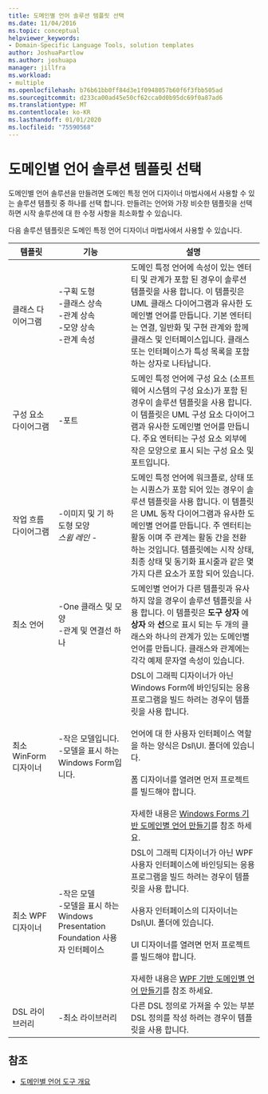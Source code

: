 ```yaml
---
title: 도메인별 언어 솔루션 템플릿 선택
ms.date: 11/04/2016
ms.topic: conceptual
helpviewer_keywords:
- Domain-Specific Language Tools, solution templates
author: JoshuaPartlow
ms.author: joshuapa
manager: jillfra
ms.workload:
- multiple
ms.openlocfilehash: b76b61bb0ff84d3e1f0948057b60f6f3fbb505ad
ms.sourcegitcommit: d233ca00ad45e50cf62cca0d0b95dc69f0a87ad6
ms.translationtype: MT
ms.contentlocale: ko-KR
ms.lasthandoff: 01/01/2020
ms.locfileid: "75590568"
---
```

# <a name="choosing-a-domain-specific-language-solution-template"></a>도메인별 언어 솔루션 템플릿 선택
도메인별 언어 솔루션을 만들려면 도메인 특정 언어 디자이너 마법사에서 사용할 수 있는 솔루션 템플릿 중 하나를 선택 합니다. 만들려는 언어와 가장 비슷한 템플릿을 선택 하면 시작 솔루션에 대 한 수정 사항을 최소화할 수 있습니다.

 다음 솔루션 템플릿은 도메인 특정 언어 디자이너 마법사에서 사용할 수 있습니다.

|템플릿|기능|설명|
|-|-|-|
|클래스 다이어그램|-구획 도형<br />-클래스 상속<br />-관계 상속<br />-모양 상속<br />-관계 속성|도메인 특정 언어에 속성이 있는 엔터티 및 관계가 포함 된 경우이 솔루션 템플릿을 사용 합니다. 이 템플릿은 UML 클래스 다이어그램과 유사한 도메인별 언어를 만듭니다. 기본 엔터티는 연결, 일반화 및 구현 관계와 함께 클래스 및 인터페이스입니다. 클래스 또는 인터페이스가 특성 목록을 포함 하는 상자로 나타납니다.|
|구성 요소 다이어그램|-포트|도메인 특정 언어에 구성 요소 (소프트웨어 시스템의 구성 요소)가 포함 된 경우이 솔루션 템플릿을 사용 합니다. 이 템플릿은 UML 구성 요소 다이어그램과 유사한 도메인별 언어를 만듭니다. 주요 엔터티는 구성 요소 외부에 작은 모양으로 표시 되는 구성 요소 및 포트입니다.|
|작업 흐름 다이어그램|-이미지 및 기 하 도형 모양<br />*스윔 레인* -   |도메인 특정 언어에 워크플로, 상태 또는 시퀀스가 포함 되어 있는 경우이 솔루션 템플릿을 사용 합니다. 이 템플릿은 UML 동작 다이어그램과 유사한 도메인별 언어를 만듭니다. 주 엔터티는 활동 이며 주 관계는 활동 간을 전환 하는 것입니다. 템플릿에는 시작 상태, 최종 상태 및 동기화 표시줄과 같은 몇 가지 다른 요소가 포함 되어 있습니다.|
|최소 언어|-One 클래스 및 모양<br />-관계 및 연결선 하나|도메인별 언어가 다른 템플릿과 유사 하지 않을 경우이 솔루션 템플릿을 사용 합니다. 이 템플릿은 **도구 상자** 에 **상자** 와 **선**으로 표시 되는 두 개의 클래스와 하나의 관계가 있는 도메인별 언어를 만듭니다. 클래스와 관계에는 각각 예제 문자열 속성이 있습니다.|
|최소 WinForm 디자이너|-작은 모델입니다.<br />-모델을 표시 하는 Windows Form입니다.|DSL이 그래픽 디자이너가 아닌 Windows Form에 바인딩되는 응용 프로그램을 빌드 하려는 경우이 템플릿을 사용 합니다.<br /><br /> 언어에 대 한 사용자 인터페이스 역할을 하는 양식은 Dsl\UI. 폴더에 있습니다.<br /><br /> 폼 디자이너를 열려면 먼저 프로젝트를 빌드해야 합니다.<br /><br /> 자세한 내용은 [Windows Forms 기반 도메인별 언어 만들기](../modeling/creating-a-windows-forms-based-domain-specific-language.md)를 참조 하세요.|
|최소 WPF 디자이너|-작은 모델<br />-모델을 표시 하는 Windows Presentation Foundation 사용자 인터페이스|DSL이 그래픽 디자이너가 아닌 WPF 사용자 인터페이스에 바인딩되는 응용 프로그램을 빌드 하려는 경우이 템플릿을 사용 합니다.<br /><br /> 사용자 인터페이스의 디자이너는 Dsl\UI. 폴더에 있습니다.<br /><br /> UI 디자이너를 열려면 먼저 프로젝트를 빌드해야 합니다.<br /><br /> 자세한 내용은 [WPF 기반 도메인별 언어 만들기](../modeling/creating-a-wpf-based-domain-specific-language.md)를 참조 하세요.|
|DSL 라이브러리|-최소 라이브러리|다른 DSL 정의로 가져올 수 있는 부분 DSL 정의를 작성 하려는 경우이 템플릿을 사용 합니다.|

## <a name="see-also"></a>참조

- [도메인별 언어 도구 개요](../modeling/overview-of-domain-specific-language-tools.md)
